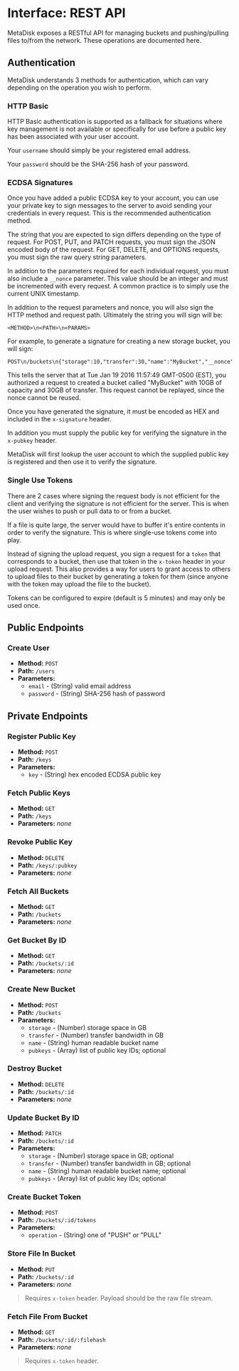 Interface: REST API
===================

MetaDisk exposes a RESTful API for managing buckets and pushing/pulling files
to/from the network. These operations are documented here.

Authentication
--------------

MetaDisk understands 3 methods for authentication, which can vary depending on
the operation you wish to perform.

### HTTP Basic

HTTP Basic authentication is supported as a fallback for situations where key
management is not available or specifically for use before a public key has
been associated with your user account.

Your `username` should simply be your registered email address.

Your `password` should be the SHA-256 hash of your password.

### ECDSA Signatures

Once you have added a public ECDSA key to your account, you can use your
private key to sign messages to the server to avoid sending your credentials in
every request. This is the recommended authentication method.

The string that you are expected to sign differs depending on the type of
request. For POST, PUT, and PATCH requests, you must sign the JSON encoded body
of the request. For GET, DELETE, and OPTIONS requests, you must sign the raw
query string parameters.

In addition to the parameters required for each individual request, you must
also include a `__nonce` parameter. This value should be an integer and must be
incremented with every request. A common practice is to simply use the current
UNIX timestamp.

In addition to the request parameters and nonce, you will also sign the HTTP
method and request path. Ultimately the string you will sign will be:

```
<METHOD>\n<PATH>\n<PARAMS>
```

For example, to generate a signature for creating a new storage bucket, you
will sign:

```
POST\n/buckets\n{"storage":10,"transfer":30,"name":"MyBucket","__nonce":1453222669376}
```

This tells the server that at Tue Jan 19 2016 11:57:49 GMT-0500 (EST), you
authorized a request to created a bucket called "MyBucket" with 10GB of capacity
and 30GB of transfer. This request cannot be replayed, since the nonce cannot
be reused.

Once you have generated the signature, it must be encoded as HEX and included
in the `x-signature` header.

In addition you must supply the public key for verifying the signature in the
`x-pubkey` header.

MetaDisk will first lookup the user account to which the supplied public key is
registered and then use it to verify the signature.

### Single Use Tokens

There are 2 cases where signing the request body is not efficient for the client
and verifying the signature is not efficient for the server. This is when the
user wishes to push or pull data to or from a bucket.

If a file is quite large, the server would have to buffer it's entire contents
in order to verify the signature. This is where single-use tokens come into
play.

Instead of signing the upload request, you sign a request for a `token` that
corresponds to a bucket, then use that token in the `x-token` header in your
upload request. This also provides a way for users to grant access to others to
upload files to their bucket by generating a token for them (since anyone with
the token may upload the file to the bucket).

Tokens can be configured to expire (default is 5 minutes) and may only be used
once.

Public Endpoints
----------------

### Create User

* **Method:** `POST`
* **Path:** `/users`
* **Parameters:**
  * `email` - (String) valid email address
  * `password` - (String) SHA-256 hash of password

Private Endpoints
-----------------

### Register Public Key

* **Method:** `POST`
* **Path:** `/keys`
* **Parameters:**
  * `key` - (String) hex encoded ECDSA public key

### Fetch Public Keys

* **Method:** `GET`
* **Path:** `/keys`
* **Parameters:** *none*

### Revoke Public Key

* **Method:** `DELETE`
* **Path:** `/keys/:pubkey`
* **Parameters:** *none*

### Fetch All Buckets

* **Method:** `GET`
* **Path:** `/buckets`
* **Parameters:** *none*

### Get Bucket By ID

* **Method:** `GET`
* **Path:** `/buckets/:id`
* **Parameters:** *none*

### Create New Bucket

* **Method:** `POST`
* **Path:** `/buckets`
* **Parameters:**
  * `storage` - (Number) storage space in GB
  * `transfer` - (Number) transfer bandwidth in GB
  * `name` - (String) human readable bucket name
  * `pubkeys` - (Array) list of public key IDs; optional

### Destroy Bucket

* **Method:** `DELETE`
* **Path:** `/buckets/:id`
* **Parameters:** *none*

### Update Bucket By ID

* **Method:** `PATCH`
* **Path:** `/buckets/:id`
* **Parameters:**
  * `storage` - (Number) storage space in GB; optional
  * `transfer` - (Number) transfer bandwidth in GB; optional
  * `name` - (String) human readable bucket name; optional
  * `pubkeys` - (Array) list of public key IDs; optional

### Create Bucket Token

* **Method:** `POST`
* **Path:** `/buckets/:id/tokens`
* **Parameters:**
  * `operation` - (String) one of "PUSH" or "PULL"

### Store File In Bucket

* **Method:** `PUT`
* **Path:** `/buckets/:id`
* **Parameters:** *none*

> Requires `x-token` header. Payload should be the raw file stream.

### Fetch File From Bucket

* **Method:** `GET`
* **Path:** `/buckets/:id/:filehash`
* **Parameters:** *none*

> Requires `x-token` header.
